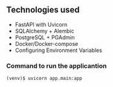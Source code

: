 ## Technologies used 

- FastAPI with Uvicorn
- SQLAlchemy + Alembic
- PostgreSQL + PGAdmin
- Docker/Docker-compose
- Configuring Environment Variables


### Command to run the applicantion

`(venv)$ uvicorn app.main:app`




